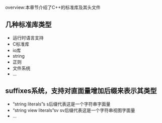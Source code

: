 
overview:本章节介绍了C++的标准库及其头文件

## 几种标准库类型
- 运行时语言支持
- C标准库
- io库
- string
- 正则
- 文件系统
- ...


## suffixes系统，支持对直面量增加后缀来表示其类型
- “string literals”s s后缀代表这是一个字符串字面量
- “string view literals”sv sv后缀代表这是一个字符串视图字面量
- ...
